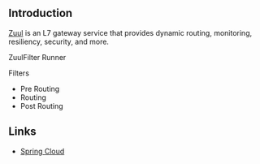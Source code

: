 ## Introduction

[Zuul](https://github.com/Netflix/zuul) is an L7 gateway service that provides dynamic routing, monitoring, resiliency, security, and more.



ZuulFilter Runner

Filters

- Pre Routing
- Routing
- Post Routing



## Links

- [Spring Cloud](/docs/CS/Java/Spring_Cloud/Spring_Cloud.md?id=sleuth)
